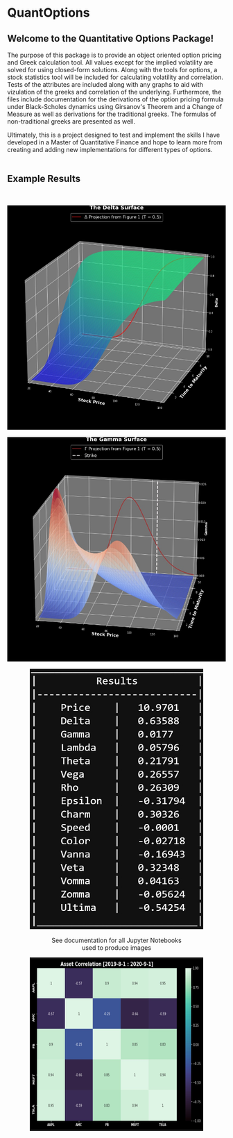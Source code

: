 # QuantOptions

## Welcome to the Quantitative Options Package!</font>
The purpose of this package is to provide an object oriented option pricing and Greek calculation tool. All values except for the implied volatility are solved for using closed-form solutions. Along with the tools for options, a stock statistics tool will be included for calculating volatility and correlation. Tests of the attributes are included along with any graphs to aid with vizulation of the greeks and correlation of the underlying. Furthermore, the files include documentation for the derivations of the option pricing formula under Black-Scholes dynamics using Girsanov's Theorem and a Change of Measure as well as derivations for the traditional greeks. The formulas of non-traditional greeks are presented as well.

Ultimately, this is a project designed to test and implement the skills I have developed in a Master of Quantitative Finance and hope to learn more from creating and adding new implementations for different types of options.
<br>
<br>
## Example Results
<br>

<p align="center">
    <img src="https://github.com/hrflkner/QuantOptions/blob/main/res/Delta_Surface.jpg">
</p>

<p align="center">
    <img src="https://github.com/hrflkner/QuantOptions/blob/main/res/Gamma_Surface.jpg">
</p>

<p align="center">
    <img src="https://github.com/hrflkner/QuantOptions/blob/main/res/test_results.jpg" width=400 height=600>
</p>

<p align="center">
    See documentation for all Jupyter Notebooks<br>
    used to produce images
</p>

<p align="center">
    <img src="https://github.com/hrflkner/QuantOptions/blob/main/res/stock_correlation.jpg" width=400 height=400>
</p>
